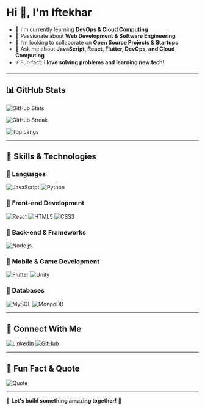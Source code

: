 # Hi 👋, I'm Iftekhar

- 🌱 I'm currently learning **DevOps & Cloud Computing**
- 🚀 Passionate about **Web Development & Software Engineering**
- 👯 I’m looking to collaborate on **Open Source Projects & Startups**
- 💬 Ask me about **JavaScript, React, Flutter, DevOps, and Cloud Computing**
- ⚡ Fun fact: **I love solving problems and learning new tech!**

---

## 📊 GitHub Stats
![GitHub Stats](https://github-readme-stats.vercel.app/api?username=iftekhar08019&show_icons=true&theme=dark)

![GitHub Streak](https://github-readme-streak-stats.herokuapp.com/?user=iftekhar08019&theme=dark)

![Top Langs](https://github-readme-stats.vercel.app/api/top-langs/?username=iftekhar08019&layout=compact&theme=dark)

---

## 🚀 Skills & Technologies

### 🔹 **Languages**
![JavaScript](https://img.shields.io/badge/JavaScript-F7DF1E?style=for-the-badge&logo=javascript&logoColor=black)
![Python](https://img.shields.io/badge/Python-3776AB?style=for-the-badge&logo=python&logoColor=white)

### 🔹 **Front-end Development**
![React](https://img.shields.io/badge/React-61DAFB?style=for-the-badge&logo=react&logoColor=black)
![HTML5](https://img.shields.io/badge/HTML5-E34F26?style=for-the-badge&logo=html5&logoColor=white)
![CSS3](https://img.shields.io/badge/CSS3-1572B6?style=for-the-badge&logo=css3&logoColor=white)

### 🔹 **Back-end & Frameworks**
![Node.js](https://img.shields.io/badge/Node.js-339933?style=for-the-badge&logo=nodedotjs&logoColor=white)

### 🔹 **Mobile & Game Development**
![Flutter](https://img.shields.io/badge/Flutter-02569B?style=for-the-badge&logo=flutter&logoColor=white)
![Unity](https://img.shields.io/badge/Unity-000000?style=for-the-badge&logo=unity&logoColor=white)

### 🔹 **Databases**
![MySQL](https://img.shields.io/badge/MySQL-4479A1?style=for-the-badge&logo=mysql&logoColor=white)
![MongoDB](https://img.shields.io/badge/MongoDB-47A248?style=for-the-badge&logo=mongodb&logoColor=white)

---

## 🔗 Connect With Me
[![LinkedIn](https://img.shields.io/badge/LinkedIn-blue?style=for-the-badge&logo=linkedin)](https://www.linkedin.com/in/mdiftekharulalam21/)
[![GitHub](https://img.shields.io/badge/GitHub-181717?style=for-the-badge&logo=github)](https://github.com/iftekhar08019)

---

## 📌 Fun Fact & Quote
![Quote](https://quotes-github-readme.vercel.app/api?type=horizontal&theme=dark)

---

🚀 **Let's build something amazing together!** 🎯
